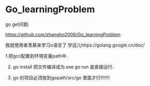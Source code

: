 # Go_learningProblem

go get问题:


https://github.com/zhangbo2008/Go_learningProblem




我就使用者羡慕来学习o语言了
学这儿https://golang.google.cn/doc/


1.把gcc配置到环境变量path中.




2. go install 把文件编译成为.exe
go run 是直接运行.

  
3. go 的项目必须放到gopath/src/go 里面才行!!!!!!!


